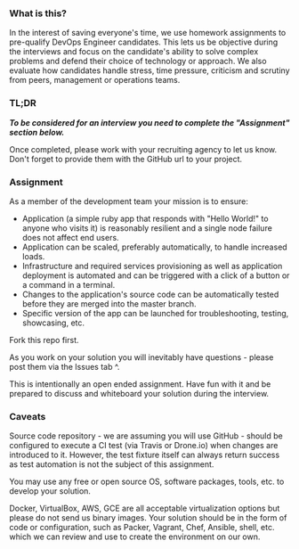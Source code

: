 ### What is this?
In the interest of saving everyone's time, we use homework assignments to pre-qualify DevOps Engineer candidates.  This lets us be objective during the interviews and focus on the candidate's ability to solve complex problems and defend their choice of technology or approach.  We also evaluate how candidates handle stress, time pressure, criticism and scrutiny from peers, management or operations teams.

### TL;DR

***To be considered for an interview you need to complete the "Assignment" section below.***

Once completed, please work with your recruiting agency to let us know.  Don't forget to provide them with the GitHub url to your project.

### Assignment
As a member of the development team your mission is to ensure:

- Application (a simple ruby app that responds with "Hello World!" to anyone who visits it) is reasonably resilient and a single node failure does not affect end users.
- Application can be scaled, preferably automatically, to handle increased loads.
- Infrastructure and required services provisioning as well as application deployment is automated and can be triggered with a click of a button or a command in a terminal. 
- Changes to the application's source code can be automatically tested before they are merged into the master branch.
- Specific version of the app can be launched for troubleshooting, testing, showcasing, etc.

Fork this repo first.

As you work on your solution you will inevitably have questions - please post them via the Issues tab ^.

This is intentionally an open ended assignment.  Have fun with it and be prepared to discuss and whiteboard your solution during the interview.


### Caveats
Source code repository - we are assuming you will use GitHub - should be configured to execute a CI test (via Travis or Drone.io) when changes are introduced to it.  However, the test fixture itself can always return success as test automation is not the subject of this assignment.

You may use any free or open source OS, software packages, tools, etc. to develop your solution.

Docker, VirtualBox, AWS, GCE are all acceptable virtualization options but please do not send us binary images.  Your solution should be in the form of code or configuration, such as Packer, Vagrant, Chef, Ansible, shell, etc. which we can review and use to create the environment on our own.

